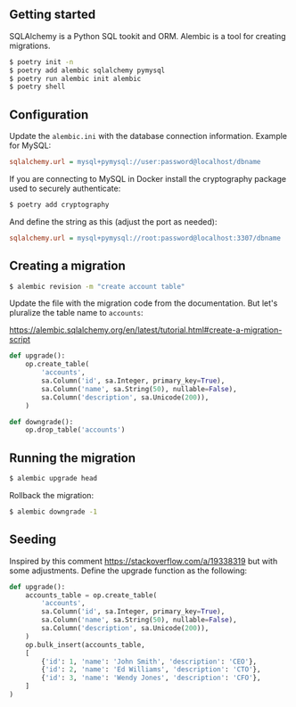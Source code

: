 ## Getting started

SQLAlchemy is a Python SQL tookit and ORM. Alembic is a tool for creating migrations. 

```bash
$ poetry init -n
$ poetry add alembic sqlalchemy pymysql
$ poetry run alembic init alembic
$ poetry shell
```

## Configuration

Update the `alembic.ini` with the database connection information. Example for MySQL:

```ini
sqlalchemy.url = mysql+pymysql://user:password@localhost/dbname
```

If you are connecting to MySQL in Docker install the cryptography package used to securely authenticate:

```bash
$ poetry add cryptography
```

And define the string as this (adjust the port as needed):

```ini
sqlalchemy.url = mysql+pymysql://root:password@localhost:3307/dbname
```

## Creating a migration

```bash
$ alembic revision -m "create account table"
```

Update the file with the migration code from the documentation. But let's pluralize the table name to `accounts`:

https://alembic.sqlalchemy.org/en/latest/tutorial.html#create-a-migration-script

```python
def upgrade():
    op.create_table(
        'accounts',
        sa.Column('id', sa.Integer, primary_key=True),
        sa.Column('name', sa.String(50), nullable=False),
        sa.Column('description', sa.Unicode(200)),
    )

def downgrade():
    op.drop_table('accounts')
```

## Running the migration

```bash
$ alembic upgrade head
```

Rollback the migration:

```bash
$ alembic downgrade -1
```

## Seeding

Inspired by this comment https://stackoverflow.com/a/19338319 but with some adjustments. Define the upgrade function as the following:

```python
def upgrade():
    accounts_table = op.create_table(
        'accounts',
        sa.Column('id', sa.Integer, primary_key=True),
        sa.Column('name', sa.String(50), nullable=False),
        sa.Column('description', sa.Unicode(200)),
    )
    op.bulk_insert(accounts_table,
    [
        {'id': 1, 'name': 'John Smith', 'description': 'CEO'},
        {'id': 2, 'name': 'Ed Williams', 'description': 'CTO'},
        {'id': 3, 'name': 'Wendy Jones', 'description': 'CFO'},
    ]
)
```

